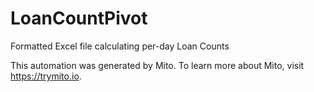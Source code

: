 
# LoanCountPivot

Formatted Excel file calculating per-day Loan Counts

This automation was generated by Mito. To learn more about Mito, visit https://trymito.io.

